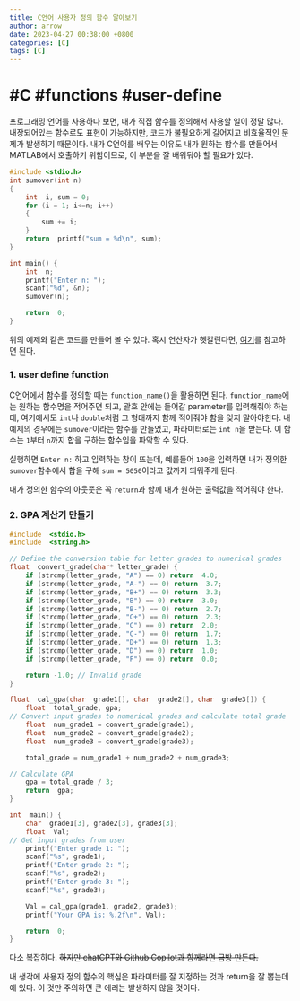 ```yaml
---
title: C언어 사용자 정의 함수 알아보기
author: arrow
date: 2023-04-27 00:38:00 +0800
categories: [C]
tags: [C]
---
```


# #C #functions #user-define

프로그래밍 언어를 사용하다 보면, 내가 직접 함수를 정의해서 사용할 일이 정말 많다. 내장되어있는 함수로도 표현이 가능하지만, 코드가 불필요하게 길어지고 비효율적인 문제가 발생하기 때문이다. 내가 C언어를 배우는 이유도 내가 원하는 함수를 만들어서 MATLAB에서 호출하기 위함이므로, 이 부분을 잘 배워둬야 할 필요가 있다.

```c
#include <stdio.h>
int sumover(int n)
{
	int  i, sum = 0;
	for (i = 1; i<=n; i++)
	{
		sum += i;
	}
	return  printf("sum = %d\n", sum);
}

int main() {
	int  n;
	printf("Enter n: ");
	scanf("%d", &n);
	sumover(n);

	return  0;
}
```

위의 예제와 같은 코드를 만들어 볼 수 있다. 혹시 연산자가 헷갈린다면, [여기](https://arrow-economist.github.io/c/C%EC%96%B8%EC%96%B4-%EC%82%B0%EC%88%A0-%EC%97%B0%EC%82%B0/#2-%EC%82%B0%EC%88%A0-%EC%97%B0%EC%82%B0%EC%9E%90)를 참고하면 된다.

### 1. user define function

C언어에서 함수를 정의할 때는 `function_name()`을 활용하면 된다. `function_name`에는 원하는 함수명을 적어주면 되고, 괄호 안에는 들어갈 parameter를 입력해줘야 하는데, 여기에서도 `int`나 `double`처럼 그 형태까지 함께 적어줘야 함을 잊지 말아야한다. 내 예제의 경우에는 `sumover`이라는 함수를 만들었고, 파라미터로는 `int n`을 받는다. 이 함수는 `1`부터 `n`까지 합을 구하는 함수임을 파악할 수 있다.

실행하면 `Enter n:` 하고 입력하는 창이 뜨는데, 예를들어 `100`을 입력하면 내가 정의한 `sumover`함수에서 합을 구해 `sum = 5050`이라고 값까지 띄워주게 된다.

내가 정의한 함수의 아웃풋은 꼭 `return`과 함께 내가 원하는 출력값을 적어줘야 한다.

### 2. GPA 계산기 만들기

```c
#include  <stdio.h>
#include  <string.h>

// Define the conversion table for letter grades to numerical grades
float  convert_grade(char* letter_grade) {
	if (strcmp(letter_grade, "A") == 0) return  4.0;
	if (strcmp(letter_grade, "A-") == 0) return  3.7;
	if (strcmp(letter_grade, "B+") == 0) return  3.3;
	if (strcmp(letter_grade, "B") == 0) return  3.0;
	if (strcmp(letter_grade, "B-") == 0) return  2.7;
	if (strcmp(letter_grade, "C+") == 0) return  2.3;
	if (strcmp(letter_grade, "C") == 0) return  2.0;
	if (strcmp(letter_grade, "C-") == 0) return  1.7;
	if (strcmp(letter_grade, "D+") == 0) return  1.3;
	if (strcmp(letter_grade, "D") == 0) return  1.0;
	if (strcmp(letter_grade, "F") == 0) return  0.0;

	return -1.0; // Invalid grade
}

float  cal_gpa(char  grade1[], char  grade2[], char  grade3[]) {
	float  total_grade, gpa;
// Convert input grades to numerical grades and calculate total grade
	float  num_grade1 = convert_grade(grade1);
	float  num_grade2 = convert_grade(grade2);
	float  num_grade3 = convert_grade(grade3);

	total_grade = num_grade1 + num_grade2 + num_grade3;

// Calculate GPA
	gpa = total_grade / 3;
	return  gpa;
}

int  main() {
	char  grade1[3], grade2[3], grade3[3];
	float  Val;
// Get input grades from user
	printf("Enter grade 1: ");
	scanf("%s", grade1);
	printf("Enter grade 2: ");
	scanf("%s", grade2);
	printf("Enter grade 3: ");
	scanf("%s", grade3);

	Val = cal_gpa(grade1, grade2, grade3);
	printf("Your GPA is: %.2f\n", Val);

	return  0;
}
```

다소 복잡하다. ~~하지만 chatCPT와 Github Copilot과 함께라면 금방 만든다.~~

내 생각에 사용자 정의 함수의 핵심은 파라미터를 잘 지정하는 것과 return을 잘 뽑는데에 있다. 이 것만 주의하면 큰 에러는 발생하지 않을 것이다.

<!--stackedit_data:
eyJoaXN0b3J5IjpbLTEzMzMwMDczOTIsODI0OTcxMzc1LC0xMT
A4NzIyMDI2LC01NTcyOTcxNjldfQ==
-->

